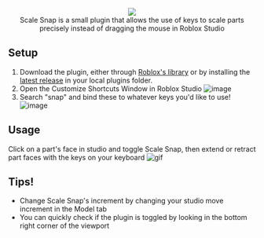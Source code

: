 <p align="center">
  <img src="https://user-images.githubusercontent.com/33643911/124401349-ef501300-dcf6-11eb-871e-eba19df7cf78.png">
  <br/>
  Scale Snap is a small plugin that allows the use of keys to scale parts precisely instead of dragging the mouse in Roblox Studio
</p>

## Setup
1. Download the plugin, either through [Roblox's library](https://www.roblox.com/library/7034469724/Scale-Snap) or by installing the [latest release](https://github.com/presssssure/scale-snap/releases) in your local plugins folder.
2. Open the Customize Shortcuts Window in Roblox Studio
![image](https://user-images.githubusercontent.com/33643911/124401446-a2b90780-dcf7-11eb-8eea-23f53362af60.png)
3. Search "snap" and bind these to whatever keys you'd like to use!
![image](https://user-images.githubusercontent.com/33643911/124401467-c0866c80-dcf7-11eb-84b3-562bcf24139c.png)


## Usage
Click on a part's face in studio and toggle Scale Snap, then extend or retract part faces with the keys on your keyboard
![gif](https://user-images.githubusercontent.com/33643911/124401837-e3b21b80-dcf9-11eb-98d3-f14de361f6a8.gif)


## Tips!
- Change Scale Snap's increment by changing your studio move increment in the Model tab
- You can quickly check if the plugin is toggled by looking in the bottom right corner of the viewport
